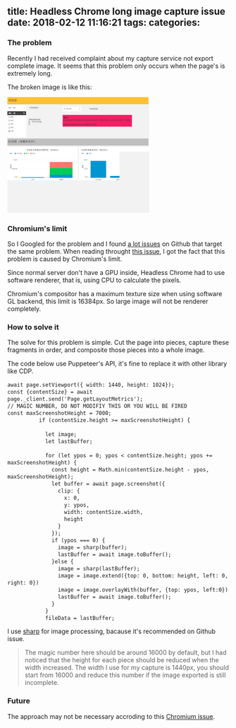 title: Headless Chrome long image capture issue
date: 2018-02-12 11:16:21
tags:
categories:
---


### The problem

Recently I had received complaint about my capture service not export complete image. It seems that this problem only occurs when the page's is extremely long.

<!-- more -->

The broken image is like this:

![broken](https://raw.githubusercontent.com/zxc0328/huihuihui-h5/master/Screen%20Shot%202017-12-19%20at%2010.30.21%20AM.png)


### Chromium's limit

So I Googled for the problem and I found [a lot issues](https://github.com/GoogleChrome/puppeteer/issues/477) on Github that target the same problem. When reading throught [this issue](https://github.com/GoogleChrome/puppeteer/pull/937), I got the fact that this problem is caused by Chromium's limit.

Since normal server don't have a GPU inside, Headless Chrome had to use software renderer, that is, using CPU to calculate the pixels. 

Chromium's compositor has a maximum texture size when using software GL backend, this limit is 16384px. So large image will not be renderer completely.

### How to solve it

The solve for this problem is simple. Cut the page into pieces, capture these fragments in order, and composite those pieces into a whole image.

The code below use Puppeteer's API, it's fine to replace it with other library like CDP.

```
await page.setViewport({ width: 1440, height: 1024});
const {contentSize} = await page._client.send('Page.getLayoutMetrics');
// MAGIC NUMBER, DO NOT MODIFIY THIS OR YOU WILL BE FIRED
const maxScreenshotHeight = 7000;
          if (contentSize.height >= maxScreenshotHeight) {
                        
            let image;
            let lastBuffer;

            for (let ypos = 0; ypos < contentSize.height; ypos += maxScreenshotHeight) {
              const height = Math.min(contentSize.height - ypos, maxScreenshotHeight);
              let buffer = await page.screenshot({
                clip: {
                  x: 0,
                  y: ypos,
                  width: contentSize.width,
                  height
                }
              });
              if (ypos === 0) {
                image = sharp(buffer);
                lastBuffer = await image.toBuffer();
              }else {
                image = sharp(lastBuffer);
                image = image.extend({top: 0, bottom: height, left: 0, right: 0})
                image = image.overlayWith(buffer, {top: ypos, left:0})
                lastBuffer = await image.toBuffer();
              }
            }
            fileData = lastBuffer;
```

I use [sharp](https://github.com/lovell/sharp) for image processing, bacause it's recommended on Github issue.


> The magic number here should be around 16000 by default, but I had noticed that the height for each piece should be reduced when the width increased. The width I use for my capture is 1440px, you should start from 16000 and reduce this number if the image exported is still incomplete.

### Future

The approach may not be necessary accroding to this [Chromium issue](https://bugs.chromium.org/p/chromium/issues/detail?id=770769).